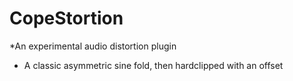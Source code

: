 # CopeStortion
*An experimental audio distortion plugin

- A classic asymmetric sine fold, then hardclipped with an offset<br>
